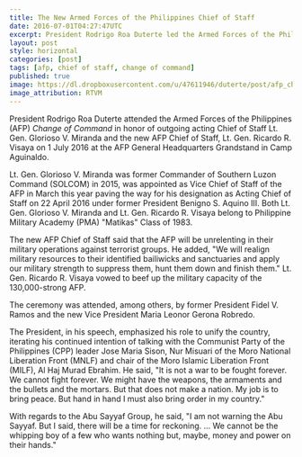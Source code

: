 ```yaml
---
title: The New Armed Forces of the Philippines Chief of Staff
date: 2016-07-01T04:27:47UTC
excerpt: President Rodrigo Roa Duterte led the Armed Forces of the Philippines Change of Command in Camp Aguinaldo in honor of outgoing Chief of Staff Lt. Gen. Glorioso V. Miranda and the incoming Chief of Staff Lt. Gen. Ricardo R. Visaya.
layout: post
style: horizontal
categories: [post]
tags: [afp, chief of staff, change of command]
published: true
image: https://dl.dropboxusercontent.com/u/47611946/duterte/post/afp_chief_of_staff_ltgen_ricardo_r_visaya_300x.png
image_attribution: RTVM
---
```


President Rodrigo Roa Duterte attended the Armed Forces of the Philippines (AFP) _Change of Command_ in honor of outgoing acting Chief of Staff Lt. Gen. Glorioso V. Miranda and the new AFP Chief of Staff, Lt. Gen. Ricardo R. Visaya on 1 July 2016 at the AFP General Headquarters Grandstand in Camp Aguinaldo.

Lt. Gen. Glorioso V. Miranda was former Commander of Southern Luzon Command (SOLCOM) in 2015, was appointed as Vice Chief of Staff of the AFP in March this year paving the way for his designation as Acting Chief of Staff on 22 April 2016 under former President Benigno S. Aquino III.
Both Lt. Gen. Glorioso V. Miranda and Lt. Gen. Ricardo R. Visaya belong to Philippine Military Academy (PMA) "Matikas" Class of 1983.

The new AFP Chief of Staff said that the AFP will be unrelenting in their military operations against terrorist groups.
He added, "We will realign military resources to their identified bailiwicks and sanctuaries and apply our military strength to suppress them, hunt them down and finish them."
Lt. Gen. Ricardo R. Visaya vowed to beef up the military capacity of the 130,000-strong AFP.

The ceremony was attended, among others, by former President Fidel V. Ramos and the new Vice President Maria Leonor Gerona Robredo.

The President, in his speech, emphasized his role to unify the country, iterating his continued intention of talking with the Communist Party of the Philippines (CPP) leader Jose Maria Sison, Nur Misuari of the Moro National Liberation Front (MNLF) and chair of the Moro Islamic Liberation Front (MILF), Al Haj Murad Ebrahim. He said, "It is not a war to be fought forever. We cannot fight forever. We might have the weapons, the armaments and the bullets and the mortars. But that does not make a nation. My job is to bring peace. But hand in hand I must also bring order in my country."

With regards to the Abu Sayyaf Group, he said, "I am not warning the Abu Sayyaf. But I said, there will be a time for reckoning. ... We cannot be the whipping boy of a few who wants nothing but, maybe, money and power on their hands."






   